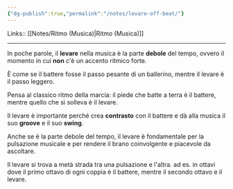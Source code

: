 ```yaml
---
{"dg-publish":true,"permalink":"/notes/levare-off-beat/"}
---
```


Links:: [[Notes/Ritmo (Musica)\|Ritmo (Musica)]]

---
In poche parole, il **levare** nella musica è la parte **debole** del tempo, ovvero il momento in cui **non** c'è un accento ritmico forte.

È come se il battere fosse il passo pesante di un ballerino, mentre il levare è il passo leggero.

Pensa al classico ritmo della marcia: il piede che batte a terra è il battere, mentre quello che si solleva è il levare.

Il levare è importante perché crea **contrasto** con il battere e dà alla musica il suo **groove** e il suo **swing**.

Anche se è la parte debole del tempo, il levare è fondamentale per la pulsazione musicale e per rendere il brano coinvolgente e piacevole da ascoltare.

Il levare si trova a metà strada tra una pulsazione e l'altra. ad es. in ottavi dove il primo ottavo di ogni coppia è il battere, mentre il secondo ottavo e il levare.


